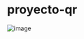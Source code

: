 # proyecto-qr


![image](https://github.com/user-attachments/assets/a5872050-5567-48cb-9975-028c3649e7a0)
